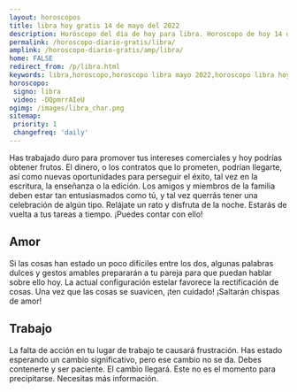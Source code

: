 ```yaml
---
layout: horoscopos
title: libra hoy gratis 14 de mayo del 2022 
description: Horóscopo del dia de hoy para libra. Horoscopo de hoy 14 de mayo del 2022. Las predicciones de amor, trabajo, vida personal gratis.
permalink: /horoscopo-diario-gratis/libra/
amplink: /horoscopo-diario-gratis/amp/libra/
home: FALSE
redirect_from: /p/libra.html
keywords: libra,horoscopo,horoscopo libra mayo 2022,horoscopo libra hoy,tarot libra mayo 2022,horoscopo libra,tarot libra hoy,horoscopo de hoy,horoscopo diario,tarot del amor,horoscopo de hoy libra,horoscopo diario del tarot, Horoscopo de hoy libra 14 de mayo del 2022,horóscopo del día,signos zodiacales 2022, el horoscopo de hoy
horoscopo:
 signo: libra
 video: -DQpmrrAIeU
ogimg: /images/libra_char.png
sitemap:
 priority: 1
 changefreq: 'daily'
---
```



Has trabajado duro para promover tus intereses comerciales y hoy podrías obtener frutos. El dinero, o los contratos que lo prometen, podrían llegarte, así como nuevas oportunidades para perseguir el éxito, tal vez en la escritura, la enseñanza o la edición. Los amigos y miembros de la familia deben estar tan entusiasmados como tú, y tal vez querrás tener una celebración de algún tipo. Relájate un rato y disfruta de la noche. Estarás de vuelta a tus tareas a tiempo. ¡Puedes contar con ello!

## Amor

Si las cosas han estado un poco difíciles entre los dos, algunas palabras dulces y gestos amables prepararán a tu pareja para que puedan hablar sobre ello hoy. La actual configuración estelar favorece la rectificación de cosas. Una vez que las cosas se suavicen, ¡ten cuidado! ¡Saltarán chispas de amor!

## Trabajo

La falta de acción en tu lugar de trabajo te causará frustración. Has estado esperando un cambio significativo, pero ese cambio no se da. Debes contenerte y ser paciente. El cambio llegará. Este no es el momento para precipitarse. Necesitas más información.